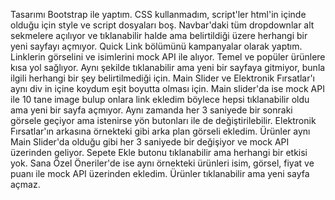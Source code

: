 Tasarımı Bootstrap ile yaptım. CSS kullanmadım, script'ler html'in içinde olduğu için style ve script dosyaları boş. 
Navbar'daki tüm dropdownlar alt sekmelere açılıyor ve tıklanabilir halde ama belirtildiği üzere herhangi bir yeni sayfayı açmıyor. 
Quick Link bölümünü kampanyalar olarak yaptım. Linklerin görselini ve isimlerini mock API ile alıyor. Temel ve popüler ürünlere kısa yol sağlıyor. Aynı şekilde tıklanabilir ama yeni bir sayfaya gitmiyor, bunla ilgili herhangi bir şey belirtilmediği için. 
Main Slider ve Elektronik Fırsatlar'ı aynı div in içine koydum eşit boyutta olması için. 
Main slider'da ise mock API ile 10 tane image bulup onlara link ekledim böylece hepsi tıklanabilir oldu ama yeni bir sayfa açmıyor. Aynı zamanda her 3 saniyede bir sonraki görsele geçiyor ama istenirse yön butonları ile de değiştirilebilir. 
Elektronik Fırsatlar'ın arkasına örnekteki gibi arka plan görseli ekledim. Ürünler aynı Main Slider'da olduğu gibi her 3 saniyede bir değişiyor ve mock API üzerinden geliyor. Sepete Ekle butonu tıklanabilir ama herhangi bir etkisi yok. 
Sana Özel Öneriler'de ise aynı örnekteki ürünleri isim, görsel, fiyat ve puanı ile mock API üzerinden ekledim. Ürünler tıklanabilir ama yeni sayfa açmaz.
